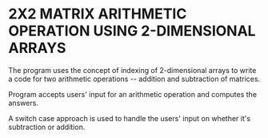 #  2X2 MATRIX ARITHMETIC OPERATION USING 2-DIMENSIONAL ARRAYS

The program uses the concept of indexing of 2-dimensional arrays to write a code for two arithmetic operations -- addition and subtraction of matrices.

Program accepts users' input for an arithmetic operation and computes the answers.

A switch case approach is used to handle the users' input on whether it's subtraction or addition.